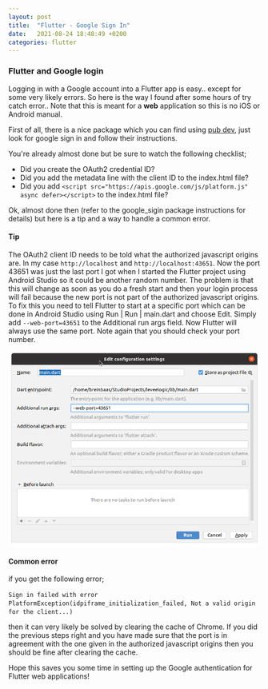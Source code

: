 ```yaml
---
layout: post
title:  "Flutter - Google Sign In"
date:   2021-08-24 18:48:49 +0200
categories: flutter
---
```


### Flutter and Google login

Logging in with a Google account into a Flutter app is easy.. except for some very likely errors. So here is the way I found after some hours of try catch error.. Note that this is meant for a **web** application so this is no iOS or Android manual.

First of all, there is a nice package which you can find using [pub dev](https://pub.dev/), just look for google sign in and follow their instructions.

You're already almost done but be sure to watch the following checklist;

* Did you create the OAuth2 credential ID?
* Did you add the metadata line with the client ID to the index.html file?
* Did you add ```<script src="https://apis.google.com/js/platform.js" async defer></script>``` to the index.html file?

Ok, almost done then (refer to the google_sigin package instructions for details) but here is a tip and a way to handle a common error.

#### Tip

The OAuth2 client ID needs to be told what the authorized javascript origins are. In my case ```http://localhost``` and ```http://localhost:43651```. Now the port 43651 was just the last port I got when I started the Flutter project using Android Studio so it could be another random number. The problem is that this will change as soon as you do a fresh start and then your login process will fail because the new port is not part of the authorized javascript origins. To fix this you need to tell Flutter to start at a specific port which can be done in Android Studio using Run | Run | main.dart and choose Edit. Simply add ```--web-port=43651``` to the Additional run args field. Now Flutter will always use the same port. Note again that you should check your port number.

![android studio option](https://github.com/breinbaas/breinbaas.github.io/blob/master/img/03.01.png?raw=true)

#### Common error

if you get the following error;

```Sign in failed with error PlatformException(idpiframe_initialization_failed, Not a valid origin for the client...)``` 

then it can very likely be solved by clearing the cache of Chrome. If you did the previous steps right and you have made sure that the port is in agreement with the one given in the authorized javascript origins then you should be fine after clearing the cache.

Hope this saves you some time in setting up the Google authentication for Flutter web applications!
